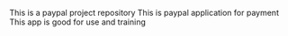 This is a paypal project repository
This is paypal application for payment
This app is good for use and training

